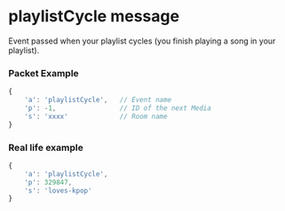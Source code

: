 # playlistCycle message

Event passed when your playlist cycles (you finish playing a song in your playlist).

### Packet Example

```js
{
    'a': 'playlistCycle',   // Event name
    'p': -1,                // ID of the next Media
    's': 'xxxx'             // Room name
}
```
### Real life example
```js
{
    'a': 'playlistCycle',
    'p': 329847,
    's': 'loves-kpop'
}
```